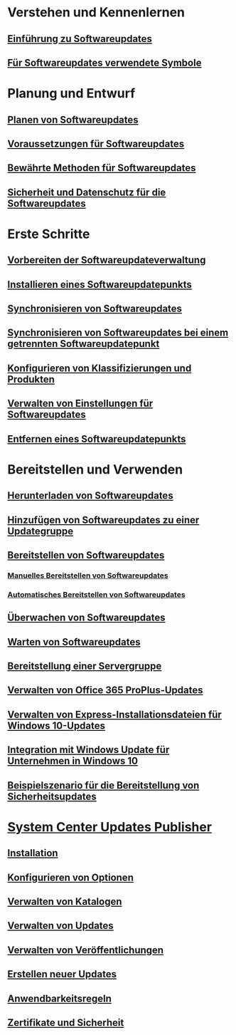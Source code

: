 # Verstehen und Kennenlernen
## [Einführung zu Softwareupdates](understand/software-updates-introduction.md)
## [Für Softwareupdates verwendete Symbole](understand/software-updates-icons.md)

# Planung und Entwurf
## [Planen von Softwareupdates](plan-design/plan-for-software-updates.md)
## [Voraussetzungen für Softwareupdates](plan-design/prerequisites-for-software-updates.md)
## [Bewährte Methoden für Softwareupdates](plan-design/software-updates-best-practices.md)
## [Sicherheit und Datenschutz für die Softwareupdates](plan-design/security-and-privacy-for-software-updates.md)

# Erste Schritte
## [Vorbereiten der Softwareupdateverwaltung](get-started/prepare-for-software-updates-management.md)
## [Installieren eines Softwareupdatepunkts](get-started/install-a-software-update-point.md)
## [Synchronisieren von Softwareupdates](get-started/synchronize-software-updates.md)
## [Synchronisieren von Softwareupdates bei einem getrennten Softwareupdatepunkt](get-started/synchronize-software-updates-disconnected.md)
## [Konfigurieren von Klassifizierungen und Produkten](get-started/configure-classifications-and-products.md)
## [Verwalten von Einstellungen für Softwareupdates](get-started/manage-settings-for-software-updates.md)
## [Entfernen eines Softwareupdatepunkts](get-started/remove-a-software-update-point.md)

# Bereitstellen und Verwenden
## [Herunterladen von Softwareupdates](deploy-use/download-software-updates.md)

## [Hinzufügen von Softwareupdates zu einer Updategruppe](deploy-use/add-software-updates-to-an-update-group.md)
## [Bereitstellen von Softwareupdates](deploy-use/deploy-software-updates.md)
### [Manuelles Bereitstellen von Softwareupdates](deploy-use/manually-deploy-software-updates.md)
### [Automatisches Bereitstellen von Softwareupdates](deploy-use/automatically-deploy-software-updates.md)

## [Überwachen von Softwareupdates](deploy-use/monitor-software-updates.md)
## [Warten von Softwareupdates](deploy-use/software-updates-maintenance.md)
## [Bereitstellung einer Servergruppe](deploy-use/service-a-server-group.md)
## [Verwalten von Office 365 ProPlus-Updates](deploy-use/manage-office-365-proplus-updates.md)
## [Verwalten von Express-Installationsdateien für Windows 10-Updates](deploy-use/manage-express-installation-files-for-windows-10-updates.md)
## [Integration mit Windows Update für Unternehmen in Windows 10](deploy-use/integrate-windows-update-for-business-windows-10.md)
## [Beispielszenario für die Bereitstellung von Sicherheitsupdates](deploy-use/example-scenario-deploy-monitor-monthly-security-updates.md)

# [System Center Updates Publisher](tools/updates-publisher.md)
## [Installation](tools/install-updates-publisher.md)
## [Konfigurieren von Optionen](tools/updates-publisher-options.md)
## [Verwalten von Katalogen](tools/updates-publisher-catalogs.md)
## [Verwalten von Updates](tools/manage-updates-with-updates-publisher.md)
## [Verwalten von Veröffentlichungen](tools/updates-publisher-publications.md)
## [Erstellen neuer Updates](tools/create-updates-with-updates-publisher.md)
## [Anwendbarkeitsregeln](tools/updates-publisher-applicability-rules.md)
## [Zertifikate und Sicherheit](tools/updates-publisher-security.md)

